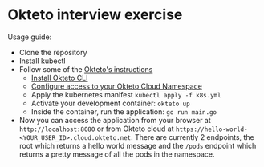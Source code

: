 # Okteto interview exercise

Usage guide:
- Clone the repository
- Install kubectl
- Follow some of the [Okteto's instructions](https://okteto.com/docs/samples/golang/)
  - [Install Okteto CLI](https://okteto.com/docs/getting-started/installation/) 
  - [Configure access to your Okteto Cloud Namespace](https://okteto.com/docs/cloud/credentials/)
  - Apply the kubernetes manifest
  ```kubectl apply -f k8s.yml```
  - Activate your development container: ```okteto up```
  - Inside the container, run the application: ```go run main.go```
- Now you can access the application from your browser at ```http://localhost:8080``` or from Okteto cloud at ```https://hello-world-<YOUR_USER_ID>.cloud.okteto.net```. There are currently 2 endpoints, the root which returns a hello world message and the ```/pods``` endpoint which returns a pretty message of all the pods in the namespace.